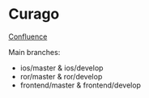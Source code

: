 # Curago

[Confluence](https://weezlabs.atlassian.net/wiki/display/CUR/Curago+Home)

Main branches:
* ios/master & ios/develop
* ror/master & ror/develop
* frontend/master & frontend/develop
